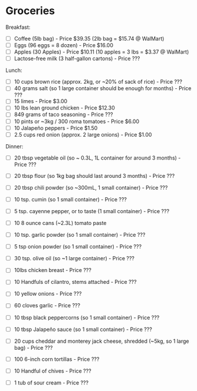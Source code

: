 # Groceries

Breakfast: 
- [ ] Coffee (5lb bag) - Price $39.35 (2lb bag = $15.74 @ WalMart)
- [ ] Eggs (96 eggs = 8 dozen) - Price $16.00
- [ ] Apples (30 Apples) - Price $10.11 (10 apples = 3 lbs = $3.37 @ WalMart)
- [ ] Lactose-free milk (3 half-gallon cartons) - Price ???

Lunch: 
- [ ] 10 cups brown rice (approx. 2kg, or ~20% of sack of rice) - Price ???
- [ ] 40 grams salt (so 1 large container should be enough for months) - Price ???
- [ ] 15 limes - Price $3.00
- [ ] 10 lbs lean ground chicken - Price $12.30
- [ ] 849 grams of taco seasoning - Price ???
- [ ] 10 pints or ~3kg / 300 roma tomatoes - Price $6.00
- [ ] 10 Jalapeño peppers - Price $1.50
- [ ] 2.5 cups red onion (approx. 2 large onions) - Price $1.00

Dinner: 
- [ ] 20 tbsp vegetable oil (so ~ 0.3L, 1L container for around 3 months) - Price ???
- [ ] 20 tbsp flour (so 1kg bag should last around 3 months) - Price ???
- [ ] 20 tbsp chili powder (so ~300mL, 1 small container) - Price ???
- [ ] 10 tsp. cumin (so 1 small container) - Price ???
- [ ] 5 tsp. cayenne pepper, or to taste (1 small container) - Price ???
- [ ] 10 8 ounce cans (~2.3L) tomato paste
- [ ] 10 tsp. garlic powder (so 1 small container) - Price ???
- [ ] 5 tsp onion powder (so 1 small container) - Price ???

- [ ] 30 tsp. olive oil (so ~1 large container) - Price ???
- [ ] 10lbs chicken breast - Price ???
- [ ] 10 Handfuls of cilantro, stems attached - Price ???
- [ ] 10 yellow onions - Price ???
- [ ] 60 cloves garlic - Price ???
- [ ] 10 tbsp black peppercorns (so 1 small container) - Price ???
- [ ] 10 tbsp Jalapeño sauce (so 1 small container) - Price ???
- [ ] 20 cups cheddar and monterey jack cheese, shredded (~5kg, so 1 large bag) - Price ???
- [ ] 100 6-inch corn tortillas - Price ???
- [ ] 10 Handful of chives - Price ???
- [ ] 1 tub of sour cream - Price ???
  
